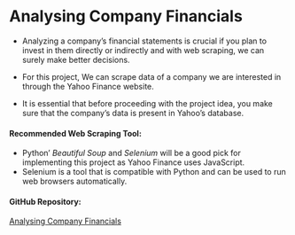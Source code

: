 # Analysing Company Financials

- Analyzing a company’s financial statements is crucial if you plan to invest in them directly or indirectly and with web scraping, we can surely make better decisions.

- For this project, We can scrape data of a company we are interested in through the Yahoo Finance website. 

- It is essential that before proceeding with the project idea, you make sure that the company’s data is present in Yahoo’s database.


#### Recommended Web Scraping Tool: 

 - Python’ *Beautiful Soup* and *Selenium* will be a good pick for implementing this project as Yahoo Finance uses JavaScript. 
 - Selenium is a tool that is compatible with Python and can be used to run web browsers automatically.

#### GitHub Repository:
[Analysing Company Financials](https://github.com/rmacaraeg/yahoo_finance)
